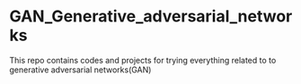 # GAN_Generative_adversarial_networks
This repo contains codes and projects for trying everything related to to generative adversarial networks(GAN)
